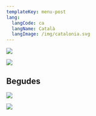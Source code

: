 ```yaml
---
templateKey: menu-post
lang:
  langCode: ca
  langName: Català
  langImage: /img/catalonia.svg
---
```

![](/img/carta-1.png)

![](/img/carta-2.png)

## Begudes

![](/img/begudes-1.png)

![](/img/begudes-2.png)